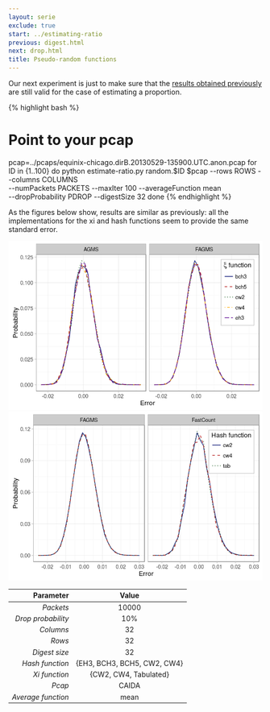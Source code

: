 ```yaml
---
layout: serie
exclude: true
start: ../estimating-ratio
previous: digest.html
next: drop.html
title: Pseudo-random functions
---
```


Our next experiment is just to make sure that the [results obtained previously](../estimating-total/random.html) are still valid for the case of estimating a proportion.

{% highlight bash %}
# Point to your pcap
pcap=../pcaps/equinix-chicago.dirB.20130529-135900.UTC.anon.pcap 
for ID in {1..100}
do
python estimate-ratio.py random.$ID $pcap --rows ROWS --columns COLUMNS \
  --numPackets PACKETS --maxIter 100 --averageFunction mean \
  --dropProbability PDROP --digestSize 32
done
{% endhighlight %}

As the figures below show, results are similar as previously: all the implementations for the xi and hash functions seem to provide the same standard error.

![](figures/xi1.png)
![](figures/hash1.png)

|          Parameter |            Value            |
|-------------------:|:---------------------------:|
|          _Packets_ |            10000            |
| _Drop probability_ |             10%             |
|          _Columns_ |              32             |
|             _Rows_ |              32             |
|      _Digest size_ |              32             |
|    _Hash function_ | {EH3, BCH3, BCH5, CW2, CW4} |
|      _Xi function_ |    {CW2, CW4, Tabulated}    |
|             _Pcap_ |            CAIDA            |
| _Average function_ |             mean            |

